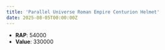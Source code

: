 ```yaml
---
title: 'Parallel Universe Roman Empire Centurion Helmet'
date: 2025-08-05T00:00:00Z
---
```

- **RAP**: 54000
- **Value**: 330000
